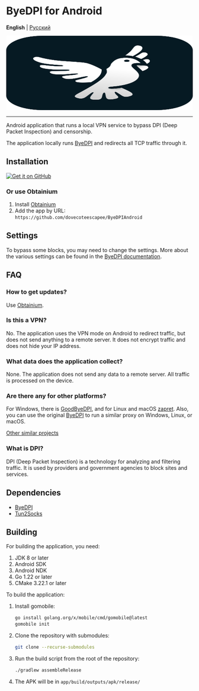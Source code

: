 # ByeDPI for Android

**English** | [Русский](README-ru.md)

<div style="text-align: center;">
  <img src=".github/images/logo.svg" width="100%" height="200px">
</div>

---

Android application that runs a local VPN service to bypass DPI (Deep Packet Inspection) and censorship.

The application locally runs [ByeDPI](https://github.com/hufrea/byedpi) and redirects all TCP traffic through it.

## Installation

[<img src="https://github.com/machiav3lli/oandbackupx/blob/034b226cea5c1b30eb4f6a6f313e4dadcbb0ece4/badge_github.png"
    alt="Get it on GitHub"
    height="80">](https://github.com/dovecoteescapee/ByeDPIAndroid/releases)

### Or use Obtainium

1. Install [Obtainium](https://github.com/ImranR98/Obtainium?tab=readme-ov-file#installation)
2. Add the app by URL:  
   `https://github.com/dovecoteescapee/ByeDPIAndroid`

## Settings

To bypass some blocks, you may need to change the settings. More about the various settings can be found in the [ByeDPI documentation](https://github.com/hufrea/byedpi#readme-ov-file).

## FAQ

### How to get updates?

Use [Obtainium](#or-use-obtainium).

### Is this a VPN?

No. The application uses the VPN mode on Android to redirect traffic, but does not send anything to a remote server. It does not encrypt traffic and does not hide your IP address.

### What data does the application collect?

None. The application does not send any data to a remote server. All traffic is processed on the device.

### Are there any for other platforms?

For Windows, there is [GoodByeDPI](https://github.com/ValdikSS/GoodbyeDPI), and for Linux and macOS [zapret](https://github.com/bol-van/zapret). Also, you can use the original [ByeDPI](https://github.com/hufrea/byedpi) to run a similar proxy on Windows, Linux, or macOS.

[Other similar projects](https://github.com/ValdikSS/GoodbyeDPI?tab=readme-ov-file#similar-projects)

### What is DPI?

DPI (Deep Packet Inspection) is a technology for analyzing and filtering traffic. It is used by providers and government agencies to block sites and services.

## Dependencies

- [ByeDPI](https://github.com/hufrea/byedpi)
- [Tun2Socks](https://github.com/xjasonlyu/tun2socks)

## Building

For building the application, you need:

1. JDK 8 or later
2. Android SDK
3. Android NDK
4. Go 1.22 or later
5. CMake 3.22.1 or later

To build the application:

1. Install gomobile:
   ```bash
   go install golang.org/x/mobile/cmd/gomobile@latest
   gomobile init
   ```
2. Clone the repository with submodules:
   ```bash
   git clone --recurse-submodules
   ```
3. Run the build script from the root of the repository:
   ```bash
   ./gradlew assembleRelease
   ```
4. The APK will be in `app/build/outputs/apk/release/`
